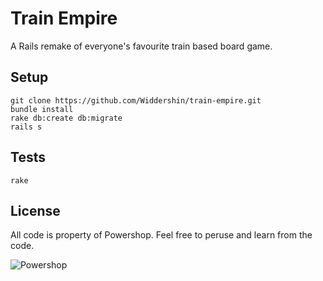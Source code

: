 Train Empire
============

A Rails remake of everyone's favourite train based board game.

Setup
-----

    git clone https://github.com/Widdershin/train-empire.git
    bundle install
    rake db:create db:migrate
    rails s

Tests
-----

    rake

License
-------

All code is property of Powershop. Feel free to peruse and learn from the code.

![Powershop](http://www.powershop.co.nz/images/powershop-logo.svg)
